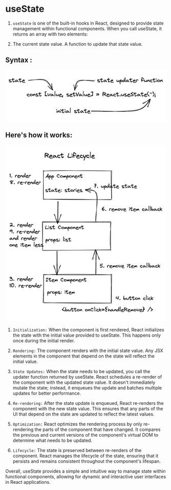 # useState 

1. `useState` is one of the built-in hooks in React, designed to provide state management within functional components. When you call useState, it returns an array with two elements:

2. The current state value.
A function to update that state value.

## Syntax :
![alt text](image-1.png)


## Here's how it works:

![alt text](image-2.png)


1. `Initialization:` When the component is first rendered, React initializes the state with the initial value provided to useState. This happens only once during the initial render.

2. `Rendering:` The component renders with the initial state value. Any JSX elements in the component that depend on the state will reflect the initial value.

3. `State Updates:` When the state needs to be updated, you call the updater function returned by useState. React schedules a re-render of the component with the updated state value. It doesn't immediately mutate the state; instead, it enqueues the update and batches multiple updates for better performance.

4. `Re-rendering:` After the state update is enqueued, React re-renders the component with the new state value. This ensures that any parts of the UI that depend on the state are updated to reflect the latest values.

5. `Optimization:` React optimizes the rendering process by only re-rendering the parts of the component that have changed. It compares the previous and current versions of the component's virtual DOM to determine what needs to be updated.

6. `Lifecycle:` The state is preserved between re-renders of the component. React manages the lifecycle of the state, ensuring that it persists and remains consistent throughout the component's lifespan.

Overall, useState provides a simple and intuitive way to manage state within functional components, allowing for dynamic and interactive user interfaces in React applications.